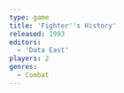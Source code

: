 ```yaml
---
type: game
title: 'Fighter''s History'
released: 1993
editors: 
  - 'Data East'
players: 2
genres:
  - Combat
---
```


